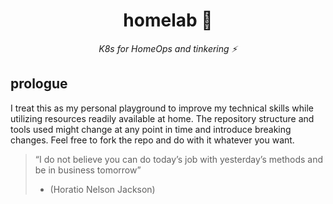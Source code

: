 <div align="center">

# homelab :microscope:

_K8s for HomeOps and tinkering :zap:_

</div>

## prologue
I treat this as my personal playground to improve my technical skills while utilizing resources readily available at home. The repository structure and tools used might change at any point in time and introduce breaking changes. Feel free to fork the repo and do with it whatever you want.

> “I do not believe you can do today’s job with yesterday’s methods and be in business tomorrow”
> - (Horatio Nelson Jackson)
